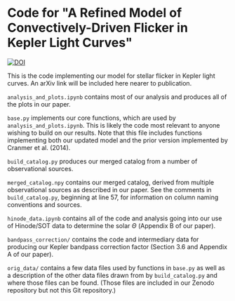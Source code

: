 # Code for "A Refined Model of Convectively-Driven Flicker in Kepler Light Curves"

[![DOI](https://zenodo.org/badge/DOI/10.5281/zenodo.4444282.svg)](https://doi.org/10.5281/zenodo.4444282)

This is the code implementing our model for stellar flicker in Kepler light curves. An arXiv link will be included here nearer to publication.

`analysis_and_plots.ipynb` contains most of our analysis and produces all of the plots in our paper.

`base.py` implements our core functions, which are used by `analysis_and_plots.ipynb`. This is likely the code most relevant to anyone wishing to build on our results. Note that this file includes functions implementing both our updated model and the prior version implemented by Cranmer et al. (2014).

`build_catalog.py` produces our merged catalog from a number of observational sources.

`merged_catalog.npy` contains our merged catalog, derived from multiple observational sources as described in our paper. See the comments in `build_catalog.py`, beginning at line 57, for information on column naming conventions and sources.

`hinode_data.ipynb` contains all of the code and analysis going into our use of Hinode/SOT data to determine the solar $\Theta$ (Appendix B of our paper).

`bandpass_correction/` contains the code and intermediary data for producing our Kepler bandpass correction factor (Section 3.6 and Appendix A of our paper).

`orig_data/` contains a few data files used by functions in `base.py` as well as a description of the other data files drawn from by `build_catalog.py` and where those files can be found. (Those files are included in our Zenodo repository but not this Git repository.)
